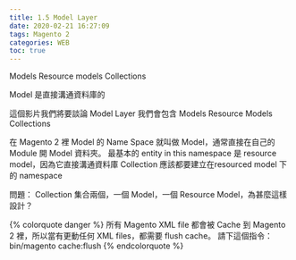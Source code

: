 ```yaml
---
title: 1.5 Model Layer
date: 2020-02-21 16:27:09
tags: Magento 2
categories: WEB
toc: true
---
```


Models
Resource models
Collections

<!-- more -->

Model 是直接溝通資料庫的

這個影片我們將要談論 Model Layer
我們會包含 Models
Resource Models
Collections

在 Magento 2 裡 Model 的 Name Space 就叫做 Model，通常直接在自己的 Module 開 Model 資料夾。
最基本的 entity in this namespace 是 resource model，因為它直接溝通資料庫
Collection 應該都要建立在resourced model 下的 namespace

問題：
Collection 集合兩個，一個 Model，一個 Resource Model，為甚麼這樣設計？

{% colorquote danger %}
所有 Magento XML file 都會被 Cache 到 Magento 2 裡，所以當有更動任何 XML files，都需要 flush cache。
請下這個指令：
bin/magento cache:flush
{% endcolorquote  %}










